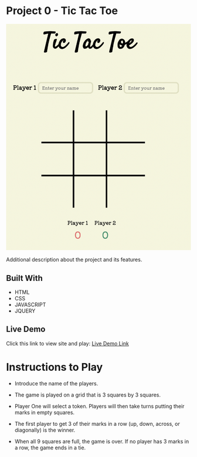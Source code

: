 # Project 0 - Tic Tac Toe

![screenshot](images/ttt.png)

Additional description about the project and its features.

## Built With

- HTML
- CSS
- JAVASCRIPT
- JQUERY

## Live Demo

Click this link to view site and play: [Live Demo Link](https://kimberleyfaith.github.io/project0/)

# Instructions to Play

- Introduce the name of the players.

- The game is played on a grid that is 3 squares by 3 squares.

- Player One will select a token. Players will then take turns putting their marks in empty squares.

- The first player to get 3 of their marks in a row (up, down, across, or diagonally) is the winner.

- When all 9 squares are full, the game is over. If no player has 3 marks in a row, the game ends in a tie.
